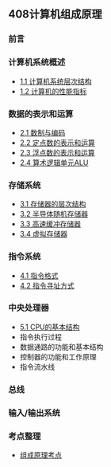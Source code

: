 ## 408计算机组成原理

### 前言

### 计算机系统概述

* [1.1 计算机系统层次结构](1.1计算机系统层次结构.md)
* [1.2 计算机的性能指标](1.2计算机的性能指标.md)

### 数据的表示和运算

* [2.1 数制与编码](2.1数制与编码.md)
* [2.2 定点数的表示和运算](2.2定点数的表示和运算.md)
* [2.3 浮点数的表示和运算](2.3浮点数的表示和运算.md)
* [2.4 算术逻辑单元ALU](2.4算术逻辑单元ALU.md)

### 存储系统

* [3.1 存储器的层次结构](3.1存储器的层次结构.md)
* [3.2 半导体随机存储器](3.2半导体随机存储器.md)
* [3.3 高速缓冲存储器](3.3高速缓冲存储器.md)
* [3.4 虚拟存储器](3.4虚拟存储器.md)

### 指令系统

* [4.1 指令格式](4.1指令格式.md)
* [4.2 指令寻址方式](4.2指令寻址方式.md)

### 中央处理器

* [5.1 CPU的基本结构](5.1CPU的基本结构.md)
* 指令执行过程
* 数据通路的功能和基本结构
* 控制器的功能和工作原理
* 指令流水线

### 总线

### 输入/输出系统

### 考点整理

* [组成原理考点](组成原理考点.md)

